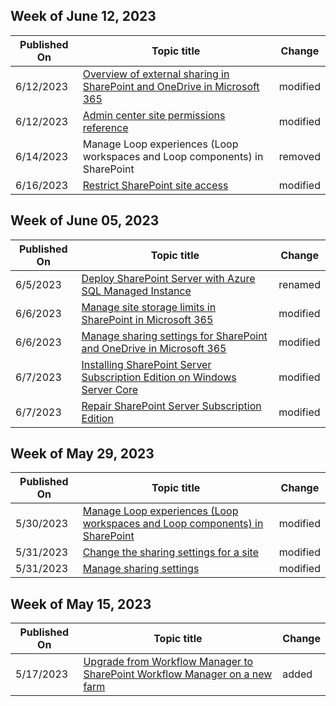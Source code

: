 <!-- This file is generated automatically each week. Changes made to this file will be overwritten.-->



## Week of June 12, 2023


| Published On |Topic title | Change |
|------|------------|--------|
| 6/12/2023 | [Overview of external sharing in SharePoint and OneDrive in Microsoft 365](/SharePoint/external-sharing-overview) | modified |
| 6/12/2023 | [Admin center site permissions reference](/SharePoint/site-permissions) | modified |
| 6/14/2023 | Manage Loop experiences (Loop workspaces and Loop components) in SharePoint | removed |
| 6/16/2023 | [Restrict SharePoint site access](/SharePoint/restricted-access-control) | modified |


## Week of June 05, 2023


| Published On |Topic title | Change |
|------|------------|--------|
| 6/5/2023 | [Deploy SharePoint Server with Azure SQL Managed Instance](/SharePoint/administration/deploy-azure-sql-managed-instance-with-sharepoint-servers) | renamed |
| 6/6/2023 | [Manage site storage limits in SharePoint in Microsoft 365](/SharePoint/manage-site-collection-storage-limits) | modified |
| 6/6/2023 | [Manage sharing settings for SharePoint and OneDrive in Microsoft 365](/SharePoint/turn-external-sharing-on-or-off) | modified |
| 6/7/2023 | [Installing SharePoint Server Subscription Edition on Windows Server Core](/SharePoint/install/installing-sharepoint-server-subscription-edition-on-windows-server-core) | modified |
| 6/7/2023 | [Repair SharePoint Server Subscription Edition](/SharePoint/install/repair-sharepoint-server-subscription-edition) | modified |


## Week of May 29, 2023


| Published On |Topic title | Change |
|------|------------|--------|
| 5/30/2023 | [Manage Loop experiences (Loop workspaces and Loop components) in SharePoint](/SharePoint/manage-loop-components) | modified |
| 5/31/2023 | [Change the sharing settings for a site](/SharePoint/change-external-sharing-site) | modified |
| 5/31/2023 | [Manage sharing settings](/SharePoint/turn-external-sharing-on-or-off) | modified |


## Week of May 15, 2023


| Published On |Topic title | Change |
|------|------------|--------|
| 5/17/2023 | [Upgrade from Workflow Manager to SharePoint Workflow Manager on a new farm](/SharePoint/governance/update-to-spworkflow-manager-when-upgrading-farms) | added |
